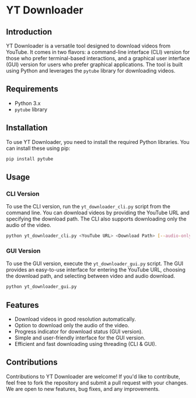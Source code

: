 
# YT Downloader

## Introduction
YT Downloader is a versatile tool designed to download videos from YouTube. It comes in two flavors: a command-line interface (CLI) version for those who prefer terminal-based interactions, and a graphical user interface (GUI) version for users who prefer graphical applications. The tool is built using Python and leverages the `pytube` library for downloading videos.

## Requirements
- Python 3.x
- `pytube` library

## Installation
To use YT Downloader, you need to install the required Python libraries. You can install these using pip:

```bash
pip install pytube
```

## Usage

### CLI Version
To use the CLI version, run the `yt_downloader_cli.py` script from the command line. You can download videos by providing the YouTube URL and specifying the download path. The CLI also supports downloading only the audio of the video.

```bash
python yt_downloader_cli.py <YouTube URL> <Download Path> [--audio-only]
```

### GUI Version
To use the GUI version, execute the `yt_downloader_gui.py` script. The GUI provides an easy-to-use interface for entering the YouTube URL, choosing the download path, and selecting between video and audio download.

```bash
python yt_downloader_gui.py
```

## Features
- Download videos in good resolution automatically.
- Option to download only the audio of the video.
- Progress indicator for download status (GUI version).
- Simple and user-friendly interface for the GUI version.
- Efficient and fast downloading using threading (CLI & GUI).

## Contributions
Contributions to YT Downloader are welcome! If you'd like to contribute, feel free to fork the repository and submit a pull request with your changes. We are open to new features, bug fixes, and any improvements.
